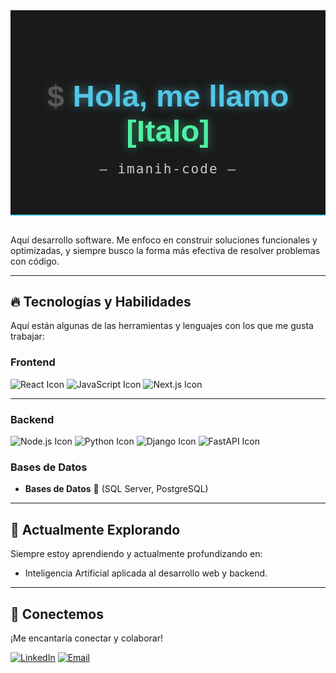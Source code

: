<div style="text-align: center; padding: 40px 20px; background-color: #1A1A1A; border-bottom: 2px solid #61DAFB; margin-bottom: 30px;">
  <h1 style="color: #53C7E6; font-family: 'Montserrat', sans-serif; font-size: 3.5em; margin-bottom: 10px; text-shadow: 0 0 15px rgba(97, 218, 251, 0.5);">
    <span style="color:#585858; text-shadow: 0 0 15px rgba(84, 84, 84, 0.5);">$</span> Hola, me llamo <span style="color:#4DF0A4; text-shadow: 0 0 15px rgba(77, 240, 164, 0.5);">[Italo]</span>
  </h1>
  <p style="color: #F8F8F8; font-family: 'Roboto Mono', monospace; font-size: 1.5em; letter-spacing: 2px; opacity: 0.8;">
    — imanih-code —
  </p>
</div>

Aquí desarrollo software. Me enfoco en construir soluciones funcionales y optimizadas, y siempre busco la forma más efectiva de resolver problemas con código.

---

## 🔥 Tecnologías y Habilidades

Aquí están algunas de las herramientas y lenguajes con los que me gusta trabajar:

### Frontend

![React Icon](https://img.shields.io/badge/-React-61DAFB?style=flat-square&logo=react&logoColor=white) ![JavaScript Icon](https://img.shields.io/badge/-JavaScript-F7DF1E?style=flat-square&logo=javascript&logoColor=black) ![Next.js Icon](https://img.shields.io/badge/-Next.js-000000?style=flat-square&logo=next.js&logoColor=white)

---

### Backend

![Node.js Icon](https://img.shields.io/badge/-Node.js-339933?style=flat-square&logo=node.js&logoColor=white) ![Python Icon](https://img.shields.io/badge/-Python-3776AB?style=flat-square&logo=python&logoColor=white) ![Django Icon](https://img.shields.io/badge/-Django-092E20?style=flat-square&logo=django&logoColor=white) ![FastAPI Icon](https://img.shields.io/badge/-FastAPI-009688?style=flat-square&logo=fastapi&logoColor=white)

### Bases de Datos
-   **Bases de Datos** 💾 (SQL Server, PostgreSQL)

---

## 🌱 Actualmente Explorando

Siempre estoy aprendiendo y actualmente profundizando en:
-   Inteligencia Artificial aplicada al desarrollo web y backend.

---

## 🤝 Conectemos

¡Me encantaría conectar y colaborar!

[![LinkedIn](https://img.shields.io/badge/LinkedIn-0077B5?style=for-the-badge&logo=linkedin&logoColor=white)]([https://www.linkedin.com/in/italo-mamani-huaricallo-514358373/])
[![Email](https://img.shields.io/badge/Email-D14836?style=for-the-badge&logo=gmail&logoColor=white)](mailto:[italomh.4work@gmail.com])
